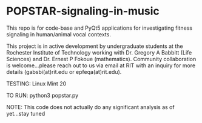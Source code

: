 # POPSTAR-signaling-in-music

This repo is for code-base and PyQt5 applications for investigating fitness signaling in human/animal vocal contexts.

This project is in active development by undergraduate students at the Rochester Institute of Technology working with Dr. Gregory A Babbitt (Life Sciences) and Dr. Ernest P Fokoue (mathematics). Community collaboration is welcome...please reach out to us via email at RIT with an inquiry for more details (gabsbi(at)rit.edu or epfeqa(at)rit.edu).

TESTING: Linux Mint 20

TO RUN: python3 popstar.py 

NOTE: This code does not actually do any significant analysis as of yet...stay tuned

